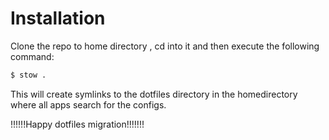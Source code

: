# Installation

Clone the repo to home directory , cd into it  and then execute the following command:

``` bash
$ stow .
```

This will create symlinks to the dotfiles directory in the homedirectory where all apps search for the configs.

!!!!!!Happy dotfiles migration!!!!!!!
